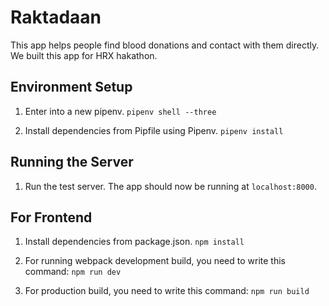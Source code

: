 # Raktadaan

This app helps people find blood donations and contact with them directly. We built this app for HRX hakathon. 

## Environment Setup

1. Enter into a new pipenv.
   `pipenv shell --three`

2. Install dependencies from Pipfile using Pipenv.
   `pipenv install`

## Running the Server

1. Run the test server. The app should now be running at `localhost:8000`.

## For Frontend

1. Install dependencies from package.json.
   `npm install`

2. For running webpack development build, you need to write this command:
   `npm run dev`

3. For production build, you need to write this command:
`npm run build`

